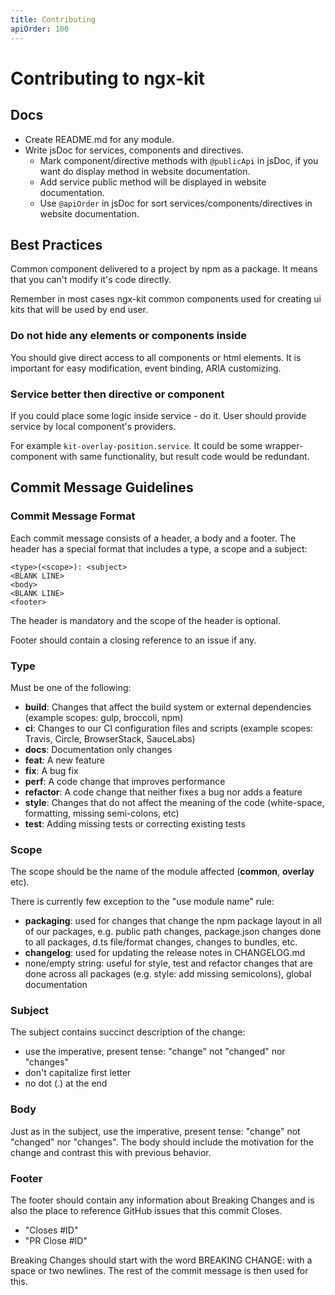 ```yaml
---
title: Contributing
apiOrder: 100
---
```


# Contributing to ngx-kit

## Docs

* Create README.md for any module.
* Write jsDoc for services, components and directives.
  * Mark component/directive methods with `@publicApi` in jsDoc, if you want do display method in website documentation.
  * Add service public method will be displayed in website documentation.
  * Use `@apiOrder` in jsDoc for sort services/components/directives in website documentation.  



## Best Practices

Common component delivered to a project by npm as a package. It means that you can't modify it's code directly.

Remember in most cases ngx-kit common components used for creating ui kits that will be used by end user. 

### Do not hide any elements or components inside 

You should give direct access to all components or html elements. It is important for easy modification, event binding, ARIA customizing. 

### Service better then directive or component

If you could place some logic inside service - do it. User should provide service by local component's providers.

For example `kit-overlay-position.service`. It could be some wrapper-component with same functionality, but result code would be redundant. 



## Commit Message Guidelines

### Commit Message Format

Each commit message consists of a header, a body and a footer. The header has a special format that includes a type, a scope and a subject:

```
<type>(<scope>): <subject>
<BLANK LINE>
<body>
<BLANK LINE>
<footer>
```

The header is mandatory and the scope of the header is optional.

Footer should contain a closing reference to an issue if any.

### Type

Must be one of the following:

* **build**: Changes that affect the build system or external dependencies (example scopes: gulp, broccoli, npm)
* **ci**: Changes to our CI configuration files and scripts (example scopes: Travis, Circle, BrowserStack, SauceLabs)
* **docs**: Documentation only changes
* **feat**: A new feature
* **fix**: A bug fix
* **perf**: A code change that improves performance
* **refactor**: A code change that neither fixes a bug nor adds a feature
* **style**: Changes that do not affect the meaning of the code (white-space, formatting, missing semi-colons, etc)
* **test**: Adding missing tests or correcting existing tests

### Scope

The scope should be the name of the module affected (**common**, **overlay** etc).

There is currently few exception to the "use module name" rule:

* **packaging**: used for changes that change the npm package layout in all of our packages, e.g. public path changes, package.json changes done to all packages, d.ts file/format changes, changes to bundles, etc.
* **changelog**: used for updating the release notes in CHANGELOG.md
* none/empty string: useful for style, test and refactor changes that are done across all packages (e.g. style: add missing semicolons), global documentation

### Subject

The subject contains succinct description of the change:

* use the imperative, present tense: "change" not "changed" nor "changes"
* don't capitalize first letter
* no dot (.) at the end

### Body

Just as in the subject, use the imperative, present tense: "change" not "changed" nor "changes". The body should include the motivation for the change and contrast this with previous behavior.

### Footer

The footer should contain any information about Breaking Changes and is also the place to reference GitHub issues that this commit Closes.

* "Closes #ID"
* "PR Close #ID"

Breaking Changes should start with the word BREAKING CHANGE: with a space or two newlines. The rest of the commit message is then used for this.
